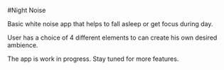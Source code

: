 #Night Noise

Basic white noise app that helps to fall asleep or get focus during day.

User has a choice of 4 different elements to can create his own desired ambience.

The app is work in progress. Stay tuned for more features.
